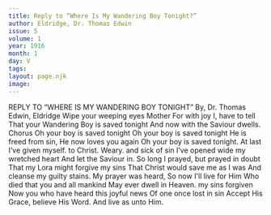 ```yaml
---
title: Reply to “Where Is My Wandering Boy Tonight?”
author: Eldridge, Dr. Thomas Edwin
issue: 5
volume: 1
year: 1916
month: 1
day: V
tags:
layout: page.njk
image:
---
```

REPLY TO “WHERE IS MY WANDERING BOY TONIGHT”    By, Dr. Thomas Edwin, Eldridge    Wipe your weeping eyes Mother    For with joy I, have to tell That your Wandering Boy is saved tonight And now with the Saviour dwells. Chorus Oh your boy is saved tonight Oh your boy is saved tonight He is freed from sin, He now loves you again Oh your boy is saved tonight. At last I’ve given myself. to Christ. Weary. and sick of sin I’ve opened wide my wretched heart And let the Saviour in. So long I prayed, but prayed in doubt That my Lora might forgive my sins That Christ would save me as I was And cleanse my guilty stains. My prayer was heard, So now I'll live for Him Who died that you and all mankind May ever dwell in Heaven. my sins forgiven Now you who have heard this joyful news Of one once lost in sin Accept His Grace, believe His Word. And live as unto Him. 




